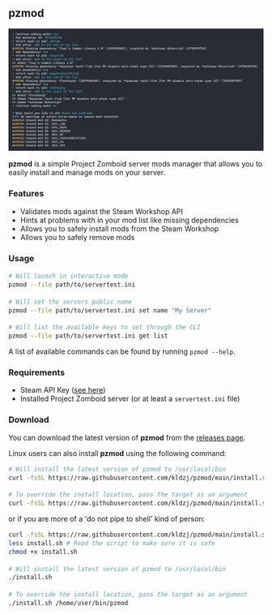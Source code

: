 ## pzmod

![Project Banner showing usage example](/.github/banner.png?raw=true)

**pzmod** is a simple Project Zomboid server mods manager that allows you to easily install and manage mods on your server.

### Features

- Validates mods against the Steam Workshop API
- Hints at problems with in your mod list like missing dependencies
- Allows you to safely install mods from the Steam Workshop
- Allows you to safely remove mods

### Usage

```bash
# Will launch in interactive mode
pzmod --file path/to/servertest.ini

# Will set the servers public name
pzmod --file path/to/servertest.ini set name "My Server"

# Will list the available keys to set through the CLI
pzmod --file path/to/servertest.ini get list
```

A list of available commands can be found by running `pzmod --help`.

### Requirements

- Steam API Key ([see here](https://steamcommunity.com/dev/apikey))
- Installed Project Zomboid server (or at least a `servertest.ini` file)

### Download

You can download the latest version of **pzmod** from the [releases page](https://github.com/kldzj/pzmod/releases).

Linux users can also install **pzmod** using the following command:

```bash
# Will install the latest version of pzmod to /usr/local/bin
curl -fsSL https://raw.githubusercontent.com/kldzj/pzmod/main/install.sh | bash -s

# To override the install location, pass the target as an argument
curl -fsSL https://raw.githubusercontent.com/kldzj/pzmod/main/install.sh | bash -s -- /home/user/bin/pzmod
```

or if you are more of a 'do not pipe to shell' kind of person:

```bash
curl -fsSL https://raw.githubusercontent.com/kldzj/pzmod/main/install.sh -o install.sh
less install.sh # Read the script to make sure it is safe
chmod +x install.sh

# Will install the latest version of pzmod to /usr/local/bin
./install.sh

# To override the install location, pass the target as an argument
./install.sh /home/user/bin/pzmod
```
